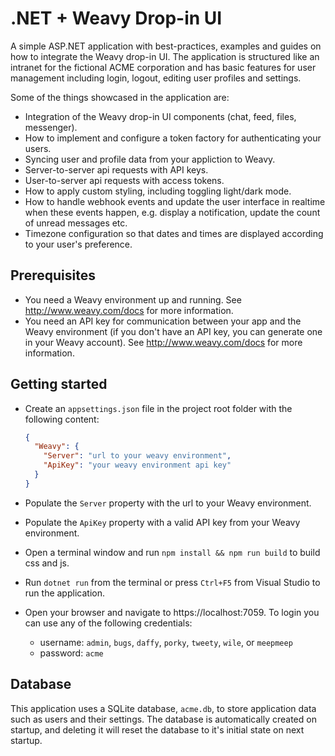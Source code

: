 # .NET + Weavy Drop-in UI

A simple ASP.NET application with best-practices, examples and guides on how to integrate the Weavy drop-in UI. The application is structured like an intranet for the fictional ACME corporation and has basic features for user management including login, logout, editing user profiles and settings.

Some of the things showcased in the application are:

* Integration of the Weavy drop-in UI components (chat, feed, files, messenger).
* How to implement and configure a token factory for authenticating your users.
* Syncing user and profile data from your appliction to Weavy.
* Server-to-server api requests with API keys.
* User-to-server api requests with access tokens.
* How to apply custom styling, including toggling light/dark mode.
* How to handle webhook events and update the user interface in realtime when these events happen, e.g. display a notification, update the count of unread messages etc.
* Timezone configuration so that dates and times are displayed according to your user's preference.

## Prerequisites

* You need a Weavy environment up and running. See http://www.weavy.com/docs for more information.
* You need an API key for communication between your app and the Weavy environment (if you don't have an API key, you can generate one in your Weavy account). See http://www.weavy.com/docs for more information.

## Getting started

* Create an `appsettings.json` file in the project root folder with the following content:

  ```json
  {
    "Weavy": {
      "Server": "url to your weavy environment",
      "ApiKey": "your weavy environment api key"
    }
  }
  ```

* Populate the `Server` property with the url to your Weavy environment.
* Populate the `ApiKey` property with a valid API key from your Weavy environment.
* Open a terminal window and run `npm install && npm run build` to build css and js.
* Run `dotnet run` from the terminal or press `Ctrl+F5` from Visual Studio to run the application.
* Open your browser and navigate to https://localhost:7059. To login you can use any of the following credentials:
  
  - username: `admin`, `bugs`, `daffy`, `porky`, `tweety`, `wile`, or `meepmeep`
  - password: `acme`

## Database

This application uses a SQLite database, `acme.db`, to store application data such as users and their settings. The database is automatically created on startup, and deleting it will reset the database to it's initial state on next startup.

